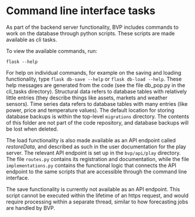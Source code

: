 # Command line interface tasks

As part of the backend server functionality, BVP includes commands to work on the database through python scripts.
These scripts are made available as cli tasks.

To view the available commands, run:

    flask --help  

For help on individual commands, for example on the saving and loading functionality, type `flask db-save --help` or `flask db-load --help`.
These help messages are generated from the code (see the file db_pop.py in the cli_tasks directory).
Structural data refers to database tables with relatively little entries (they describe things like assets, markets and weather sensors).
Time series data refers to database tables with many entries (like power, price and temperature values).
The default location for storing database backups is within the top-level `migrations` directory.
The contents of this folder are not part of the code repository, and database backups will be lost when deleted.

The load functionality is also made available as an API endpoint called _restoreData_, and described as such in the user documentation for the play server.
The relevant API endpoint is set up in the `bvp/api/play` directory.
The file `routes.py` contains its registration and documentation, while the file `implementations.py` contains the functional logic that connects the API endpoint to the same scripts that are accessible through the command line interface.

The save functionality is currently not available as an API endpoint.
This script cannot be executed within the lifetime of an https request, and would require processing within a separate thread, similar to how forecasting jobs are handled by BVP.

